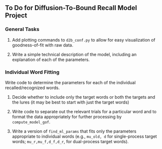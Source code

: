 ## To Do for Diffusion-To-Bound Recall Model Project

### General Tasks

1. Add plotting commands to `d2b_conf.py` to allow for easy visualization of
goodness-of-fit with raw data.

2. Write a simple technical description of the model, including an explanation
of each of the parameters.

### Individual Word Fitting

Write code to determine the parameters for each of the individual
recalled/recognized words.

1. Decide whether to include only the target words or both the targets and
the lures (it may be best to start with just the target words)
    
2. Write code to separate out the relevant trials for a particular word and to
format the data appropriately for further processing by `compute_model_gof`.

3. Write a version of `find_ml_params` that fits only the parameters appropriate
to individual words (e.g., `mu_old, d` for single-process target words;
`mu_r,mu_f,d_f,d_r`, for dual-process target words).